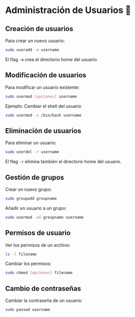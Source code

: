 # Administración de Usuarios 👥


## Creación de usuarios

Para crear un nuevo usuario:

```bash
sudo useradd -m username
```

El flag `-m` crea el directorio home del usuario.

## Modificación de usuarios

Para modificar un usuario existente:

```bash
sudo usermod [opciones] username
```

Ejemplo: Cambiar el shell del usuario
```bash
sudo usermod -s /bin/bash username
```

## Eliminación de usuarios

Para eliminar un usuario:

```bash
sudo userdel -r username
```

El flag `-r` elimina también el directorio home del usuario.

## Gestión de grupos

Crear un nuevo grupo:
```bash
sudo groupadd groupname
```

Añadir un usuario a un grupo:
```bash
sudo usermod -aG groupname username
```

## Permisos de usuario

Ver los permisos de un archivo:
```bash
ls -l filename
```

Cambiar los permisos:
```bash
sudo chmod [opciones] filename
```

## Cambio de contraseñas

Cambiar la contraseña de un usuario:
```bash
sudo passwd username
```
